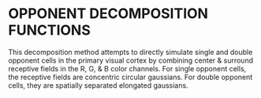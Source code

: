 # OPPONENT DECOMPOSITION FUNCTIONS

This decomposition method attempts to directly simulate single and double
opponent cells in the primary visual cortex by combining center & surround
receptive fields in the R, G, & B color channels. For single opponent
cells, the receptive fields are concentric circular gaussians. For double
opponent cells, they are spatially separated elongated gaussians.